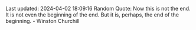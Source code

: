 Last updated: 2024-04-02 18:09:16
Random Quote: Now this is not the end. It is not even the beginning of the end. But it is, perhaps, the end of the beginning. - Winston Churchill